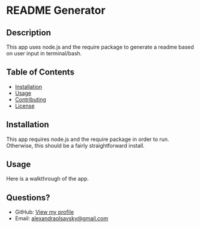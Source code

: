 # README Generator

  ## Description
  This app uses node.js and the require package to generate a readme based on user input in terminal/bash.
  
  ## Table of Contents
  - [Installation](#installation)
  - [Usage](#usage)
  - [Contributing](#contributing)
  - [License](#license)
  
  ## Installation
This app requires node.js and the require package in order to run. Otherwise, this should be a fairly straightforward install.

## Usage
Here is a walkthrough of the app.

  ## Questions?
  - GitHub: [View my profile](https://github.com/ajolsavsky)
  - Email: alexandraolsavsky@gmail.com
  